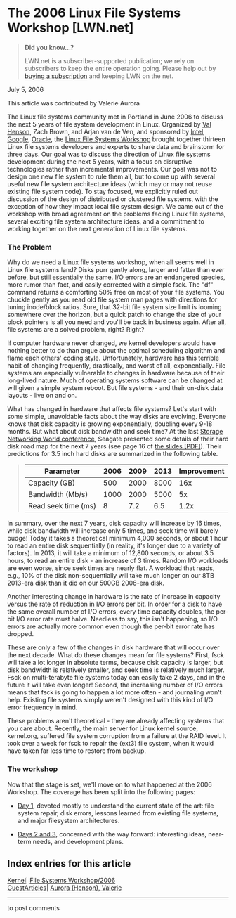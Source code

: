 # The 2006 Linux File Systems Workshop [LWN.net]

> **Did you know...?**
> 
> LWN.net is a subscriber-supported publication; we rely on subscribers to keep the entire operation going. Please help out by [buying a subscription](/Promo/nst-nag4/subscribe) and keeping LWN on the net. 

July 5, 2006

This article was contributed by Valerie Aurora

The Linux file systems community met in Portland in June 2006 to discuss the next 5 years of file system development in Linux. Organized by [Val Henson](http://www.nmt.edu/~val), Zach Brown, and Arjan van de Ven, and sponsored by [Intel](http://www.intel.com/software/opensource), [Google](http://code.google.com/), [Oracle](http://oss.oracle.com), the [Linux File Systems Workshop](http://www.nmt.edu/~val/fs_workshop/) brought together thirteen Linux file systems developers and experts to share data and brainstorm for three days. Our goal was to discuss the direction of Linux file systems development during the next 5 years, with a focus on disruptive technologies rather than incremental improvements. Our goal was not to design one new file system to rule them all, but to come up with several useful new file system architecture ideas (which may or may not reuse existing file system code). To stay focused, we explicitly ruled out discussion of the design of distributed or clustered file systems, with the exception of how they impact local file system design. We came out of the workshop with broad agreement on the problems facing Linux file systems, several exciting file system architecture ideas, and a commitment to working together on the next generation of Linux file systems. 

### The Problem

Why do we need a Linux file systems workshop, when all seems well in Linux file systems land? Disks purr gently along, larger and fatter than ever before, but still essentially the same. I/O errors are an endangered species, more rumor than fact, and easily corrected with a simple fsck. The "df" command returns a comforting 50% free on most of your file systems. You chuckle gently as you read old file system man pages with directions for tuning inode/block ratios. Sure, that 32-bit file system size limit is looming somewhere over the horizon, but a quick patch to change the size of your block pointers is all you need and you'll be back in business again. After all, file systems are a solved problem, right? Right? 

If computer hardware never changed, we kernel developers would have nothing better to do than argue about the optimal scheduling algorithm and flame each others' coding style. Unfortunately, hardware has this terrible habit of changing frequently, drastically, and worst of all, exponentially. File systems are especially vulnerable to changes in hardware because of their long-lived nature. Much of operating systems software can be changed at will given a simple system reboot. But file systems - and their on-disk data layouts - live on and on. 

What has changed in hardware that affects file systems? Let's start with some simple, unavoidable facts about the way disks are evolving. Everyone knows that disk capacity is growing exponentially, doubling every 9-18 months. But what about disk bandwidth and seek time? At the last [Storage Networking World conference](http://www.snwusa.com/), Seagate presented some details of their hard disk road map for the next 7 years (see page 16 of [the slides [PDF]](http://www.snwusa.com/documents/presentations-s06/MarkKryder.pdf)). Their predictions for 3.5 inch hard disks are summarized in the following table. 

> Parameter| 2006| 2009| 2013| Improvement  
> ---|---|---|---|---  
> Capacity (GB)| 500| 2000| 8000| 16x  
> Bandwidth (Mb/s)| 1000| 2000| 5000| 5x  
> Read seek time (ms)| 8| 7.2| 6.5| 1.2x  
  
In summary, over the next 7 years, disk capacity will increase by 16 times, while disk bandwidth will increase only 5 times, and seek time will barely budge! Today it takes a theoretical minimum 4,000 seconds, or about 1 hour to read an entire disk sequentially (in reality, it's longer due to a variety of factors). In 2013, it will take a minimum of 12,800 seconds, or about 3.5 hours, to read an entire disk - an increase of 3 times. Random I/O workloads are even worse, since seek times are nearly flat. A workload that reads, e.g., 10% of the disk non-sequentially will take much longer on our 8TB 2013-era disk than it did on our 500GB 2006-era disk. 

Another interesting change in hardware is the rate of increase in capacity versus the rate of reduction in I/O errors per bit. In order for a disk to have the same overall number of I/O errors, every time capacity doubles, the per-bit I/O error rate must halve. Needless to say, this isn't happening, so I/O errors are actually more common even though the per-bit error rate has dropped. 

These are only a few of the changes in disk hardware that will occur over the next decade. What do these changes mean for file systems? First, fsck will take a lot longer in absolute terms, because disk capacity is larger, but disk bandwidth is relatively smaller, and seek time is relatively much larger. Fsck on multi-terabyte file systems today can easily take 2 days, and in the future it will take even longer! Second, the increasing number of I/O errors means that fsck is going to happen a lot more often - and journaling won't help. Existing file systems simply weren't designed with this kind of I/O error frequency in mind. 

These problems aren't theoretical - they are already affecting systems that you care about. Recently, the main server for Linux kernel source, kernel.org, suffered file system corruption from a failure at the RAID level. It took over a week for fsck to repair the (ext3) file system, when it would have taken far less time to restore from backup. 

### The workshop

Now that the stage is set, we'll move on to what happened at the 2006 Workshop. The coverage has been split into the following pages: 

  * [Day 1](/Articles/190223/), devoted mostly to understand the current state of the art: file system repair, disk errors, lessons learned from existing file systems, and major filesystem architectures. 

  * [Days 2 and 3](/Articles/190224/), concerned with the way forward: interesting ideas, near-term needs, and development plans. 


  
Index entries for this article  
---  
[Kernel](/Kernel/Index)| [File Systems Workshop/2006](/Kernel/Index#File_Systems_Workshop-2006)  
[GuestArticles](/Archives/GuestIndex/)| [Aurora (Henson), Valerie](/Archives/GuestIndex/#Aurora_Henson_Valerie)  
  


* * *

to post comments 
